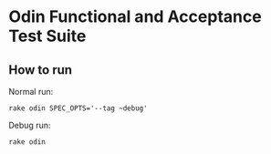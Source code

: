 Odin Functional and Acceptance Test Suite
=================


## How to run

Normal run:
```
rake odin SPEC_OPTS='--tag ~debug'
```

Debug run:
```
rake odin
```
